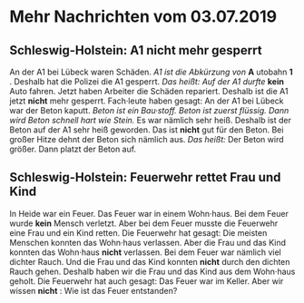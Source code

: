 # Mehr Nachrichten vom 03.07.2019


## Schleswig-Holstein: A1 nicht mehr gesperrt
An der A1 bei Lübeck waren Schäden. 
*A1 ist die Abkürzung von* **A** utobahn **1** . Deshalb hat die Polizei die A1 gesperrt. *Das heißt:* 
*Auf der A1 durfte* **kein** Auto fahren. Jetzt haben Arbeiter die Schäden repariert. Deshalb ist die A1 jetzt **nicht** mehr gesperrt. Fach·leute haben gesagt: An der A1 bei Lübeck war der Beton kaputt. 
*Beton ist ein Bau·stoff.* 
*Beton ist zuerst flüssig.* 
*Dann wird Beton schnell hart wie Stein.* Es war nämlich sehr heiß. Deshalb ist der Beton auf der A1 sehr heiß geworden. Das ist **nicht** gut für den Beton. Bei großer Hitze dehnt der Beton sich nämlich aus. *Das heißt:* Der Beton wird größer. Dann platzt der Beton auf. 

## Schleswig-Holstein: Feuerwehr rettet Frau und Kind
In Heide war ein Feuer. Das Feuer war in einem Wohn·haus. Bei dem Feuer wurde **kein** Mensch verletzt. Aber bei dem Feuer musste die Feuerwehr eine Frau und ein Kind retten. Die Feuerwehr hat gesagt: Die meisten Menschen konnten das Wohn·haus verlassen. Aber die Frau und das Kind konnten das Wohn·haus **nicht** verlassen. Bei dem Feuer war nämlich viel dichter Rauch. Und die Frau und das Kind konnten **nicht** durch den dichten Rauch gehen. Deshalb haben wir die Frau und das Kind aus dem Wohn·haus geholt. Die Feuerwehr hat auch gesagt: Das Feuer war im Keller. Aber wir wissen **nicht** : Wie ist das Feuer entstanden? 
